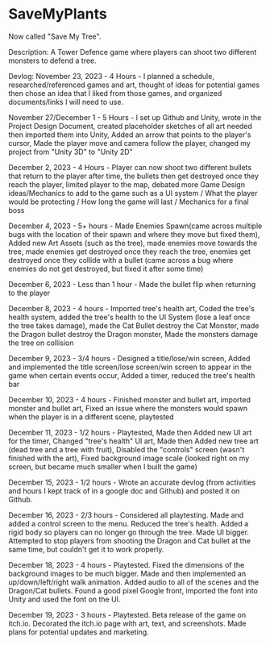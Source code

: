 # SaveMyPlants
Now called "Save My Tree".

Description: A Tower Defence game where players can shoot two different monsters to defend a tree. 

Devlog: 
November 23, 2023 - 4 Hours - I planned a schedule, researched/referenced games and art, thought of ideas for potential games then chose an idea that I liked from those games, and organized documents/links I will need to use.

November 27/December 1 - 5 Hours - I set up Github and Unity, wrote in the Project Design Document, created placeholder sketches of all art needed then imported them into Unity, Added an arrow that points to the player's cursor, Made the player move and camera follow the player, changed my project from "Unity 3D" to "Unity 2D"

December 2, 2023 - 4 Hours - Player can now shoot two different bullets that return to the player after time, the bullets then get destroyed once they reach the player, limited player to the map, debated more Game Design ideas/Mechanics to add to the game such as a UI system / What the player would be protecting / How long the game will last / Mechanics for a final boss

December 4, 2023 - 5+ hours - Made Enemies Spawn(came across multiple bugs with the location of their spawn and where they move but fixed them), Added new Art Assets (such as the tree), made enemies move towards the tree, made enemies get destroyed once they reach the tree, enemies get destroyed once they collide with a bullet (came across a bug where enemies do not get destroyed, but fixed it after some time)

December 6, 2023 - Less than 1 hour - Made the bullet flip when returning to the player

December 8, 2023 - 4 hours - Imported tree's health art, Coded the tree's health system, added the tree's health to the UI System (lose a leaf once the tree takes damage), made the Cat Bullet destroy the Cat Monster, made the Dragon bullet destroy the Dragon monster, Made the monsters damage the tree on collision

December 9, 2023 - 3/4 hours - Designed a title/lose/win screen, Added and implemented the title screen/lose screen/win screen to appear in the game when certain events occur, Added a timer, reduced the tree's health bar

December 10, 2023 - 4 hours - Finished monster and bullet art, imported monster and bullet art, Fixed an issue where the monsters would spawn when the player is in a different scene, playtested

December 11, 2023 - 1/2 hours - Playtested, Made then Added new UI art for the timer, Changed "tree's health" UI art, Made then Added new tree art (dead tree and a tree with fruit), Disabled the "controls" screen (wasn't finished with the art), Fixed background image scale (looked right on my screen, but became much smaller when I built the game)

December 15, 2023 - 1/2 hours - Wrote an accurate devlog (from activities and hours I kept track of in a google doc and Github) and posted it on Github.

December 16, 2023 - 2/3 hours - Considered all playtesting. Made and added a control screen to the menu. Reduced the tree's health. Added a rigid body so players can no longer go through the tree. Made UI bigger. Attempted to stop players from shooting the Dragon and Cat bullet at the same time, but couldn't get it to work properly. 

December 18, 2023 - 4 hours - Playtested. Fixed the dimensions of the background images to be much bigger. Made and then implemented an up/down/left/right walk animation. Added audio to all of the scenes and the Dragon/Cat bullets. Found a good pixel Google front, imported the font into Unity and used the font on the UI. 

December 19, 2023 - 3 hours - Playtested. Beta release of the game on itch.io. Decorated the itch.io page with art, text, and screenshots. Made plans for potential updates and marketing. 
